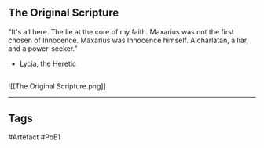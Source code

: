 ## The Original Scripture
"It's all here. The lie at the core of my faith. Maxarius was not the first chosen of
Innocence. Maxarius was Innocence himself. A charlatan, a liar, and a power-seeker."
- Lycia, the Heretic
##
![[The Original Scripture.png]]

---
## Tags
#Artefact
#PoE1